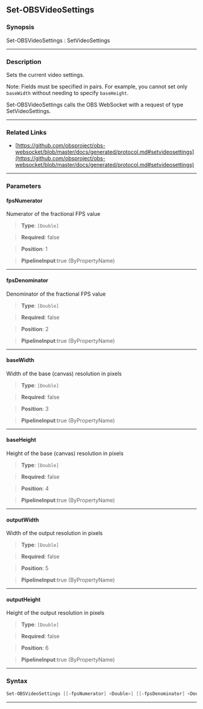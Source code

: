 Set-OBSVideoSettings
--------------------
### Synopsis
Set-OBSVideoSettings : SetVideoSettings

---
### Description

Sets the current video settings.

Note: Fields must be specified in pairs. For example, you cannot set only `baseWidth` without needing to specify `baseHeight`.


Set-OBSVideoSettings calls the OBS WebSocket with a request of type SetVideoSettings.

---
### Related Links
* [https://github.com/obsproject/obs-websocket/blob/master/docs/generated/protocol.md#setvideosettings](https://github.com/obsproject/obs-websocket/blob/master/docs/generated/protocol.md#setvideosettings)



---
### Parameters
#### **fpsNumerator**

Numerator of the fractional FPS value



> **Type**: ```[Double]```

> **Required**: false

> **Position**: 1

> **PipelineInput**:true (ByPropertyName)



---
#### **fpsDenominator**

Denominator of the fractional FPS value



> **Type**: ```[Double]```

> **Required**: false

> **Position**: 2

> **PipelineInput**:true (ByPropertyName)



---
#### **baseWidth**

Width of the base (canvas) resolution in pixels



> **Type**: ```[Double]```

> **Required**: false

> **Position**: 3

> **PipelineInput**:true (ByPropertyName)



---
#### **baseHeight**

Height of the base (canvas) resolution in pixels



> **Type**: ```[Double]```

> **Required**: false

> **Position**: 4

> **PipelineInput**:true (ByPropertyName)



---
#### **outputWidth**

Width of the output resolution in pixels



> **Type**: ```[Double]```

> **Required**: false

> **Position**: 5

> **PipelineInput**:true (ByPropertyName)



---
#### **outputHeight**

Height of the output resolution in pixels



> **Type**: ```[Double]```

> **Required**: false

> **Position**: 6

> **PipelineInput**:true (ByPropertyName)



---
### Syntax
```PowerShell
Set-OBSVideoSettings [[-fpsNumerator] <Double>] [[-fpsDenominator] <Double>] [[-baseWidth] <Double>] [[-baseHeight] <Double>] [[-outputWidth] <Double>] [[-outputHeight] <Double>] [<CommonParameters>]
```
---

